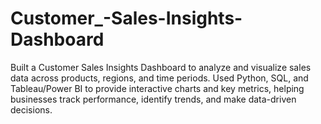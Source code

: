 # Customer_-Sales-Insights-Dashboard
Built a Customer Sales Insights Dashboard to analyze and visualize sales data across products, regions, and time periods. Used Python, SQL, and Tableau/Power BI to provide interactive charts and key metrics, helping businesses track performance, identify trends, and make data-driven decisions.
